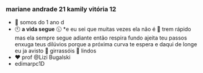 ### mariane andrade 21 kamily vitória 12
- 🌟 somos do 1 ano d
- 🕙 **a vida segue** 🕥
*e eu sei que muitas vezes
 ela não é 🚆 trem rápido
 mas ela sempre segue adiante
 então respira fundo
 ajeita teu passos 
 enxuga teus dilúvios
 porque a próxima curva te espera
 e daqui de longe
 eu ja avisto 
 🌻 girrassóis 🌻
 lindos
- ❤️ prof @Lizi Bugalski    
- edimarpc1D
<!---
kamilyvitoria/kamilyvitoria is a ✨ special ✨ repository because its `README.md` (this file) appears on your GitHub profile.
You can click the Preview link to take a look at your changes.
--->

